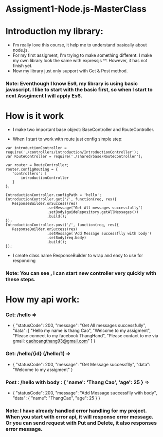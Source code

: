# Assigment1-Node.js-MasterClass 

# Introduction my library: 
- I'm really love this course, it help me to understand basically about node.js. 
- For my first assigment, I'm trying to make something different. I make my own library look the same with expressjs ^^. However, it has not finish yet.
- Now my library just only support with Get & Post method.

### Note: Eventhough I know Es6, my library is using basic javascript. I like to start with the basic first, so when I start to next Assgiment I will apply Es6.

# How is it work
- I make two important base object: BaseController and RouteController.

* When I start to work with route just config simple step: 
 ```
var introductionController = require('./controllers/introduction/IntroductionController');
var RouteController = require('./shared/base/RouteController');

var router = RouteController;
router.configRouting = {
    'controllers': [
        introductionController
    ]
};
 ```
 
 ```
IntroductionController.configPath = 'hello';
IntroductionController.get('/', function(req, res){
    ResponseBuilder.onSuccess(res)
                    .setMessage("Get All messages successfully")
                    .setBody(guideRepository.getAllMessages())
                    .build();
});
IntroductionController.post('/', function(req, res){
    ResponseBuilder.onSuccess(res)
                    .setMessage('Add Message successflly with body')
                    .setBody(req.body)
                    .build();
});
 ```
- I create class name ResponseBuilder to wrap and easy to use for responding

### Note: You can see , I can start new controller very quickly with these steps.

# How my api work: 

### Get: /hello  => 
* {
    "statusCode": 200,
    "message": "Get All messages successfully",
    "data": [
        "Hello my name is thang Cao",
        "Welcome to my assigment",
        "Please connect to my facebook ThangHand",
        "Please contact to me via gmail: caohoangthang93@gmail.com"
    ]
}

### Get: /hello/{id} (/hello/1) => 
* {
    "statusCode": 200,
    "message": "Get Message successflly",
    "data": "Welcome to my assigment"
}

### Post : /hello  with body : { 'name': 'Thang Cao', 'age': 25 } => 
* {
    "statusCode": 200,
    "message": "Add Message successflly with body",
    "data": {
        "name": "ThangCao",
        "age": 25
    }
}

### Note: I have already handled error handling for my project. When you start with error api, it will response error message. Or you can send request with Put and Delete, it also responses error message.

